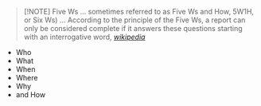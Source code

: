 
> [!NOTE] Five Ws
> ... sometimes referred to as Five Ws and How, 5W1H, or Six Ws) ... According to the principle of the Five Ws, a report can only be considered complete if it answers these questions starting with an interrogative word, *[wikipedia](https://en.wikipedia.org/wiki/Five_Ws)*
- Who
- What
- When
- Where
- Why
- and How
